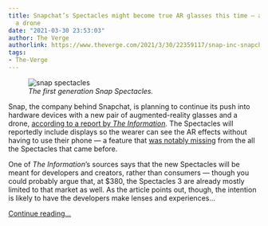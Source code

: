 ```yaml
---
title: Snapchat’s Spectacles might become true AR glasses this time — and there’s
  a drone
date: "2021-03-30 23:53:03"
author: The Verge
authorlink: https://www.theverge.com/2021/3/30/22359117/snap-inc-snapchat-spectacles-4-drone-developers-creators
tags:
- The-Verge
---
```

<figure>
      <img alt="snap spectacles" src="https://cdn.vox-cdn.com/thumbor/IV9E0rbmQyDYoOE4UbPjyILFxQc=/0x0:1620x1080/1310x873/cdn.vox-cdn.com/uploads/chorus_image/image/69051718/Specs4.0.0.png" />
        <figcaption><em>The first generation Snap Spectacles.</em></figcaption>
    </figure>

  <p id="wn1zJP">Snap, the company behind Snapchat, is planning to continue its push into hardware devices with a new pair of augmented-reality glasses and a drone, <a href="https://www.theinformation.com/articles/snap-plans-hardware-push-with-ar-spectacles-drone">according to a report by <em>The Information</em></a><em>. </em>The Spectacles will reportedly include displays so the wearer can see the AR effects without having to use their phone — a feature that <a href="https://www.theverge.com/2019/11/12/20951783/snap-spectacles-3-review-snapchat-glasses-price-specs-features">was notably missing</a> from the all the Spectacles that came before.</p>
<p id="F88tko">One of <em>The Information</em>’s sources says that the new Spectacles will be meant for developers and creators, rather than consumers — though you could probably argue that, at $380, the Spectacles 3 are already mostly limited to that market as well. As the article points out, though, the intention is likely to have the developers make lenses and experiences...</p>
  <p>
    <a href="https://www.theverge.com/2021/3/30/22359117/snap-inc-snapchat-spectacles-4-drone-developers-creators">Continue reading&hellip;</a>
  </p>